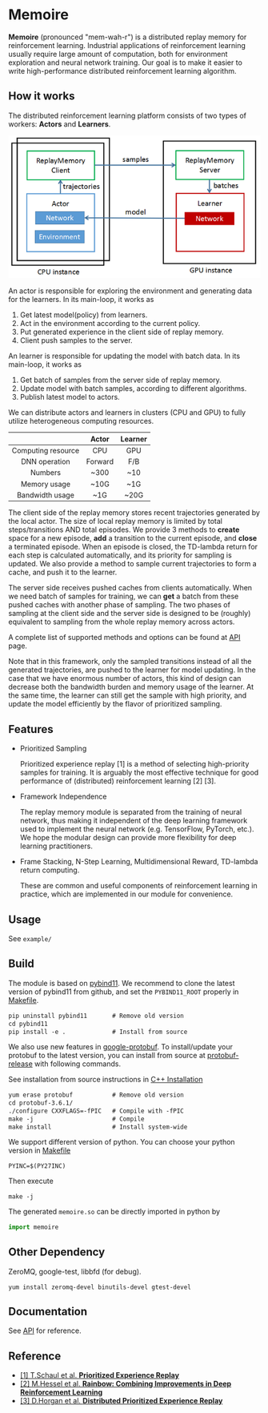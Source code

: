 # Memoire

**Memoire** (pronounced "mem-wah-r") is a distributed replay memory for reinforcement learning.
Industrial applications of reinforcement learning usually require large amount of computation,
both for environment exploration and neural network training.
Our goal is to make it easier to write high-performance distributed reinforcement learning algorithm.

## How it works

The distributed reinforcement learning platform consists of two types of workers: **Actors** and **Learners**.

![DistRL](/docs/imgs/DistRL.png "Framework of Distributed RL")

An actor is responsible for exploring the environment and generating data for the learners. In its main-loop, it works as
1. Get latest model(policy) from learners.
2. Act in the environment according to the current policy.
3. Put generated experience in the client side of replay memory.
4. Client push samples to the server.

An learner is responsible for updating the model with batch data. In its main-loop, it works as
1. Get batch of samples from the server side of replay memory.
2. Update model with batch samples, according to different algorithms.
3. Publish latest model to actors.

We can distribute actors and learners in clusters (CPU and GPU) to fully utilize heterogeneous computing resources.

|      | Actor | Learner |
|:----:|:-----:|:-------:|
|Computing resource| CPU | GPU |
|DNN operation | Forward | F/B |
|Numbers | ~300 | ~10 |
|Memory usage | ~10G | ~1G |
|Bandwidth usage | ~1G | ~20G |

The client side of the replay memory stores recent trajectories generated by the local actor.
The size of local replay memory is limited by total steps/transitions AND total episodes.
We provide 3 methods to **create** space for a new episode, **add** a transition to the current episode,
and **close** a terminated episode.
When an episode is closed, the TD-lambda return for each step is calculated automatically,
and its priority for sampling is updated.
We also provide a method to sample current trajectories to form a cache, and push it to the learner.

The server side receives pushed caches from clients automatically.
When we need batch of samples for training, we can **get** a batch from these pushed caches with another phase of sampling.
The two phases of sampling at the client side and the server side is designed to be (roughly)
equivalent to sampling from the whole replay memory across actors.

A complete list of supported methods and options can be found at [API](docs/API.md) page.

Note that in this framework, only the sampled transitions instead of all the generated trajectories,
are pushed to the learner for model updating.
In the case that we have enormous number of actors,
this kind of design can decrease both the bandwidth burden and memory usage of the learner.
At the same time, the learner can still get the sample with high priority,
and update the model efficiently by the flavor of prioritized sampling.

## Features
+ Prioritized Sampling

  Prioritized experience replay [1] is a method of selecting high-priority samples for training. It is arguably the most effective technique for good performance of (distributed) reinforcement learning [2] [3].

+ Framework Independence

  The replay memory module is separated from the training of neural network, thus making it independent of the deep learning framework used to implement the neural network (e.g. TensorFlow, PyTorch, etc.). We hope the modular design can provide more flexibility for deep learning practitioners.

+ Frame Stacking, N-Step Learning, Multidimensional Reward, TD-lambda return computing.

  These are common and useful components of reinforcement learning in practice, which are implemented in our module for convenience.

## Usage
See `example/`

## Build
The module is based on [pybind11](https://github.com/pybind/pybind11). We recommend to clone the latest version of pybind11 from github, and set the `PYBIND11_ROOT` properly in [Makefile](build/Makefile).
```shell
pip uninstall pybind11       # Remove old version
cd pybind11
pip install -e .             # Install from source
```
We also use new features in [google-protobuf](https://github.com/protocolbuffers/protobuf). To install/update your protobuf to the latest version, you can install from source at [protobuf-release](https://github.com/protocolbuffers/protobuf/releases) with following commands.

See installation from source instructions in [C++ Installation ](https://github.com/protocolbuffers/protobuf/blob/master/src/README.md)
```shell
yum erase protobuf           # Remove old version
cd protobuf-3.6.1/
./configure CXXFLAGS=-fPIC   # Compile with -fPIC
make -j                      # Compile
make install                 # Install system-wide
```

We support different version of python. You can choose your python version in [Makefile](build/Makefile)
```make
PYINC=$(PY27INC)
```
Then execute
```shell
make -j
```
The generated `memoire.so` can be directly imported in python by
```python
import memoire
```

## Other Dependency
ZeroMQ, google-test, libbfd (for debug).
```shell
yum install zeromq-devel binutils-devel gtest-devel
```

## Documentation
See [API](docs/API.md) for reference.

## Reference
+ [[1] T.Schaul et al. **Prioritized Experience Replay**](https://arxiv.org/abs/1511.05952)
+ [[2] M.Hessel et al. **Rainbow: Combining Improvements in Deep Reinforcement Learning**](https://arxiv.org/abs/1710.02298)
+ [[3] D.Horgan et al. **Distributed Prioritized Experience Replay**](https://arxiv.org/abs/1803.00933)


